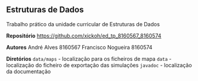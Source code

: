 ## Estruturas de Dados
Trabalho prático da unidade curricular de Estruturas de Dados

**Repositório**
https://github.com/xickoh/ed_tp_8160567_8160574

**Autores**
André Alves 8160567
Francisco Nogueira 8160574

**Diretórios**
`data/maps` - localização para os ficheiros de mapa
`data` - localização do ficheiro de exportação das simulações
`javadoc` - localização da documentação 
